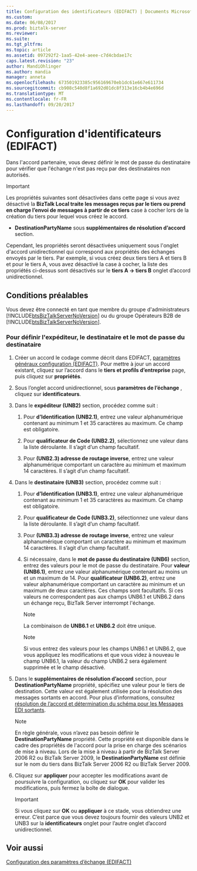 ```yaml
---
title: Configuration des identificateurs (EDIFACT) | Documents Microsoft
ms.custom: 
ms.date: 06/08/2017
ms.prod: biztalk-server
ms.reviewer: 
ms.suite: 
ms.tgt_pltfrm: 
ms.topic: article
ms.assetid: 097292f2-1aa5-42e4-aeee-c7d4cbdae17c
caps.latest.revision: "23"
author: MandiOhlinger
ms.author: mandia
manager: anneta
ms.openlocfilehash: 673501923385c956169670eb1dc61e667e611734
ms.sourcegitcommit: cb908c540d8f1a692d01dc8f313e16cb4b4e696d
ms.translationtype: MT
ms.contentlocale: fr-FR
ms.lasthandoff: 09/20/2017
---
```

# <a name="configuring-identifiers-edifact"></a>Configuration d'identificateurs (EDIFACT)
Dans l'accord partenaire, vous devez définir le mot de passe du destinataire pour vérifier que l'échange n'est pas reçu par des destinataires non autorisés.  
  
> [!IMPORTANT]
>  Les propriétés suivantes sont désactivées dans cette page si vous avez désactivé la **BizTalk Local traite les messages reçus par le tiers ou prend en charge l’envoi de messages à partir de ce tiers** case à cocher lors de la création du tiers pour lequel vous créez le accord.  
>   
>  -   **DestinationPartyName** sous **supplémentaires de résolution d’accord** section.  
>   
>  Cependant, les propriétés seront désactivées uniquement sous l'onglet d'accord unidirectionnel qui correspond aux propriétés des échanges envoyés par le tiers. Par exemple, si vous créez deux tiers tiers A et tiers B et pour le tiers A, vous avez désactivé la case à cocher, la liste des propriétés ci-dessus sont désactivés sur le **tiers A -> tiers B** onglet d’accord unidirectionnel.  
  
## <a name="prerequisites"></a>Conditions préalables  
 Vous devez être connecté en tant que membre du groupe d'administrateurs [!INCLUDE[btsBizTalkServerNoVersion](../includes/btsbiztalkservernoversion-md.md)] ou du groupe Opérateurs B2B de  [!INCLUDE[btsBizTalkServerNoVersion](../includes/btsbiztalkservernoversion-md.md)].  
  
### <a name="to-set-the-sender-recipient-and-recipient-password"></a>Pour définir l'expéditeur, le destinataire et le mot de passe du destinataire  
  
1.  Créer un accord le codage comme décrit dans EDIFACT, [paramètres généraux configuration (EDIFACT)](../core/configuring-general-settings-edifact.md). Pour mettre à jour un accord existant, cliquez sur l’accord dans le **tiers et profils d’entreprise** page, puis cliquez sur **propriétés**.  
  
2.  Sous l’onglet accord unidirectionnel, sous **paramètres de l’échange** , cliquez sur **identificateurs**.  
  
3.  Dans le **expéditeur (UNB2)** section, procédez comme suit :  
  
    1.  Pour **d’Identification (UNB2.1)**, entrez une valeur alphanumérique contenant au minimum 1 et 35 caractères au maximum. Ce champ est obligatoire.  
  
    2.  Pour **qualificateur de Code (UNB2.2)**, sélectionnez une valeur dans la liste déroulante. Il s’agit d’un champ facultatif.  
  
    3.  Pour **(UNB2.3) adresse de routage inverse**, entrez une valeur alphanumérique comportant un caractère au minimum et maximum 14 caractères. Il s’agit d’un champ facultatif.  
  
4.  Dans le **destinataire (UNB3)** section, procédez comme suit :  
  
    1.  Pour **d’Identification (UNB3.1)**, entrez une valeur alphanumérique contenant au minimum 1 et 35 caractères au maximum. Ce champ est obligatoire.  
  
    2.  Pour **qualificateur de Code (UNB3.2)**, sélectionnez une valeur dans la liste déroulante. Il s’agit d’un champ facultatif.  
  
    3.  Pour **(UNB3.3) adresse de routage inverse**, entrez une valeur alphanumérique comportant un caractère au minimum et maximum 14 caractères. Il s’agit d’un champ facultatif.  
  
    4.  Si nécessaire, dans le **mot de passe du destinataire (UNB6)** section, entrez des valeurs pour le mot de passe du destinataire. Pour **valeur (UNB6.1)**, entrez une valeur alphanumérique contenant au moins un et un maximum de 14. Pour **qualificateur (UNB6.2)**, entrez une valeur alphanumérique comportant un caractère au minimum et un maximum de deux caractères. Ces champs sont facultatifs. Si ces valeurs ne correspondent pas aux champs UNB6.1 et UNB6.2 dans un échange reçu, BizTalk Server interrompt l'échange.  
  
        > [!NOTE]
        >  La combinaison de **UNB6.1** et **UNB6.2** doit être unique.  
  
        > [!NOTE]
        >  Si vous entrez des valeurs pour les champs UNB6.1 et UNB6.2, que vous appliquez les modifications et que vous videz à nouveau le champ UNB6.1, la valeur du champ UNB6.2 sera également supprimée et le champ désactivé.  
  
5.  Dans le **supplémentaires de résolution d’accord** section, pour **DestinationPartyName** propriété, spécifiez une valeur pour le tiers de destination. Cette valeur est également utilisée pour la résolution des messages sortants en accord. Pour plus d’informations, consultez [résolution de l’accord et détermination du schéma pour les Messages EDI sortants](../core/agreement-resolution-and-schema-determination-for-outgoing-edi-messages.md).  
  
    > [!NOTE]
    >  En règle générale, vous n’avez pas besoin définir le **DestinationPartyName** propriété. Cette propriété est disponible dans le cadre des propriétés de l'accord pour la prise en charge des scénarios de mise à niveau. Lors de la mise à niveau à partir de BizTalk Server 2006 R2 ou BizTalk Server 2009, le **DestinationPartyName** est définie sur le nom du tiers dans BizTalk Server 2006 R2 ou BizTalk Server 2009.  
  
6.  Cliquez sur **appliquer** pour accepter les modifications avant de poursuivre la configuration, ou cliquez sur **OK** pour valider les modifications, puis fermez la boîte de dialogue.  
  
    > [!IMPORTANT]
    >  Si vous cliquez sur **OK** ou **appliquer** à ce stade, vous obtiendrez une erreur. C’est parce que vous devez toujours fournir des valeurs UNB2 et UNB3 sur la **identificateurs** onglet pour l’autre onglet d’accord unidirectionnel.  
  
## <a name="see-also"></a>Voir aussi  
 [Configuration des paramètres d’échange (EDIFACT)](../core/configuring-interchange-settings-edifact.md)